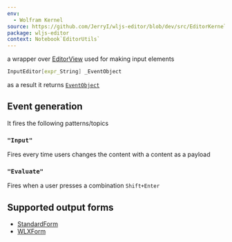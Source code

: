 ```yaml
---
env:
  - Wolfram Kernel
source: https://github.com/JerryI/wljs-editor/blob/dev/src/EditorKernel.wl
package: wljs-editor
context: Notebook`EditorUtils`
---
```

a wrapper over [EditorView](frontend/Reference/GUI/EditorView.md) used for making input elements

```mathematica
InputEditor[expr_String] _EventObject
```

as a result it returns [`EventObject`](frontend/Reference/Misc/Events.md#`EventObject`)

## Event generation
It fires the following patterns/topics

### `"Input"`
Fires every time users changes the content with a content as a payload

### `"Evaluate"`
Fires when a user presses a combination `Shift+Enter`

## Supported output forms
- [StandardForm](frontend/Reference/Decorations/StandardForm.md)
- [WLXForm](frontend/Reference/Decorations/WLXForm.md)